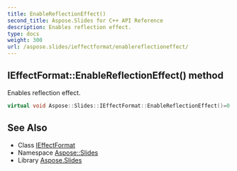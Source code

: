 ```yaml
---
title: EnableReflectionEffect()
second_title: Aspose.Slides for C++ API Reference
description: Enables reflection effect.
type: docs
weight: 300
url: /aspose.slides/ieffectformat/enablereflectioneffect/
---
```

## IEffectFormat::EnableReflectionEffect() method


Enables reflection effect.

```cpp
virtual void Aspose::Slides::IEffectFormat::EnableReflectionEffect()=0
```

## See Also

* Class [IEffectFormat](../)
* Namespace [Aspose::Slides](../../)
* Library [Aspose.Slides](../../../)